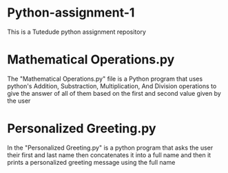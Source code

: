 # Python-assignment-1
This is a Tutedude python assignment repository

# Mathematical Operations.py
The "Mathematical Operations.py" file is a Python program that uses python's Addition, Substraction, Multiplication, And Division operations to give the answer of all of them based on the first and second value given by the user

# Personalized Greeting.py
In the "Personalized Greeting.py" is a python program that asks the user their first and last name then concatenates it into a full name and then it prints a personalized greeting message using the full name


